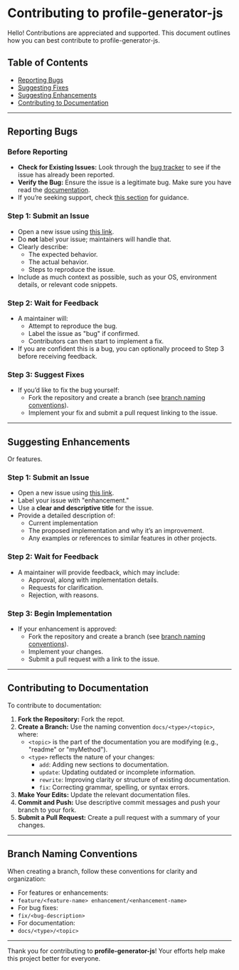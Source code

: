 # Contributing to profile-generator-js

Hello! Contributions are appreciated and supported. This document outlines how you can best contribute to profile-generator-js.

## Table of Contents
- [Reporting Bugs](#reporting-bugs)
- [Suggesting Fixes](#suggesting-fixes)
- [Suggesting Enhancements](#suggesting-enhancements)
- [Contributing to Documentation](#contributing-to-documentation)

---

## Reporting Bugs

### Before Reporting
- **Check for Existing Issues:** Look through the [bug tracker](issues?q=label%3Abug) to see if the issue has already been reported.
- **Verify the Bug:** Ensure the issue is a legitimate bug. Make sure you have read the [documentation]().
- If you’re seeking support, check [this section](#i-have-a-question) for guidance.

### Step 1: Submit an Issue
- Open a new issue using [this link](https://github.com/devmaxcat/profile-generator-js/issues/new).
- Do **not** label your issue; maintainers will handle that.
- Clearly describe:
  - The expected behavior.
  - The actual behavior.
  - Steps to reproduce the issue.
- Include as much context as possible, such as your OS, environment details, or relevant code snippets.

### Step 2: Wait for Feedback
- A maintainer will:
  - Attempt to reproduce the bug.
  - Label the issue as "bug" if confirmed.
  - Contributors can then start to implement a fix.
- If you are confident this is a bug, you can optionally proceed to Step 3 before receiving feedback.

### Step 3: Suggest Fixes
- If you’d like to fix the bug yourself:
  - Fork the repository and create a branch (see [branch naming conventions](#branch-naming-conventions)).
  - Implement your fix and submit a pull request linking to the issue.

---

## Suggesting Enhancements
Or features.
### Step 1: Submit an Issue
- Open a new issue using [this link](https://github.com/devmaxcat/profile-generator-js/issues/new).
- Label your issue with "enhancement."
- Use a **clear and descriptive title** for the issue.
- Provide a detailed description of:
  - Current implementation
  - The proposed implementation and why it’s an improvement.
  - Any examples or references to similar features in other projects.

### Step 2: Wait for Feedback
- A maintainer will provide feedback, which may include:
  - Approval, along with implementation details.
  - Requests for clarification.
  - Rejection, with reasons.

### Step 3: Begin Implementation
- If your enhancement is approved:
  - Fork the repository and create a branch (see [branch naming conventions](#branch-naming-conventions)).
  - Implement your changes.
  - Submit a pull request with a link to the issue.

---

## Contributing to Documentation
To contribute to documentation:

1. **Fork the Repository:** Fork the repot.
2. **Create a Branch:** Use the naming convention `docs/<type>/<topic>`, where:
   - `<topic>` is the part of the documentation you are modifying (e.g., "readme" or "myMethod").
   - `<type>` reflects the nature of your changes:
     - `add`: Adding new sections to documentation.
     - `update`: Updating outdated or incomplete information.
     - `rewrite`: Improving clarity or structure of existing documentation.
     - `fix`: Correcting grammar, spelling, or syntax errors.
3. **Make Your Edits:** Update the relevant documentation files.
4. **Commit and Push:** Use descriptive commit messages and push your branch to your fork.
5. **Submit a Pull Request:** Create a pull request with a summary of your changes.

---

## Branch Naming Conventions

When creating a branch, follow these conventions for clarity and organization:

- For features or enhancements:
- `feature/<feature-name> enhancement/<enhancement-name>`
- For bug fixes:
- `fix/<bug-description>`
- For documentation:
- `docs/<type>/<topic>`

---

Thank you for contributing to **profile-generator-js**! Your efforts help make this project better for everyone.
